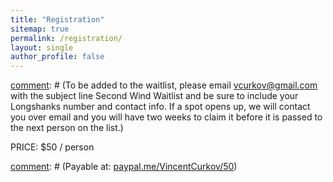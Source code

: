 ```yaml
---
title: "Registration"
sitemap: true
permalink: /registration/
layout: single
author_profile: false
---
```


[comment]: # (Tickets Coming Soon for Second Wind 5!)




[comment]: # (To be added to the waitlist, please email [vcurkov@gmail.com](mailto:vcurkov@gmail.com) with the subject line Second Wind Waitlist and be sure to include your Longshanks number and contact info. If a spot opens up, we will contact you over email and you will have two weeks to claim it before it is passed to the next person on the list.)

PRICE: $50 / person

[comment]: # (Payable at: [paypal.me/VincentCurkov/50](https://paypal.me/VincentCurkov/50))

[comment]: # (Pay above via PayPal to be registered on Longshanks! Please include the Longshanks number and name of the person you are signing up in the memo. If you do not have a Longshanks number include that information in the memo.)
